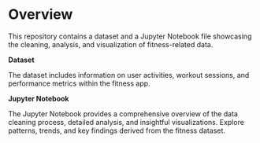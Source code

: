 # Overview
This repository contains a dataset and a Jupyter Notebook file showcasing the cleaning, analysis, and visualization of fitness-related data.

**Dataset** 

The dataset includes information on user activities, workout sessions, and performance metrics within the fitness app.

**Jupyter Notebook**

The Jupyter Notebook provides a comprehensive overview of the data cleaning process, detailed analysis, and insightful visualizations. 
Explore patterns, trends, and key findings derived from the fitness dataset.
